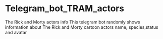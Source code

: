 # Telegram_bot_TRAM_actors
The Rick and Morty actors info
This telegram bot randomly shows information about The Rick and Morty cartoon actors 
name, species,status and avatar
